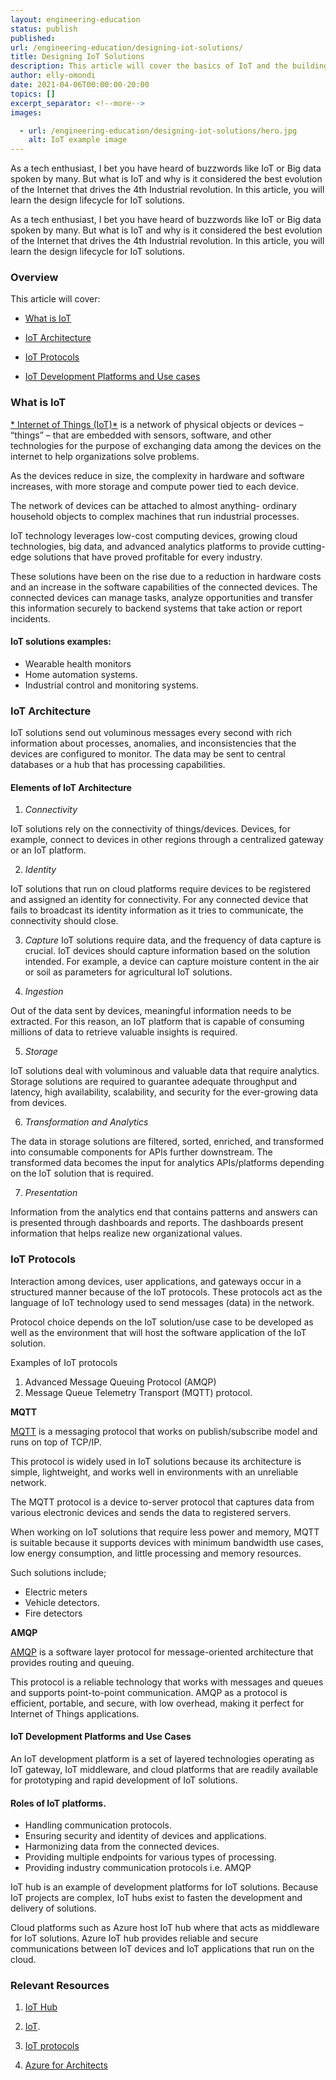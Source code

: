 ```yaml
---
layout: engineering-education
status: publish
published: 
url: /engineering-education/designing-iot-solutions/
title: Designing IoT Solutions
description: This article will cover the basics of IoT and the building blocks of IoT solutions. At the end of the article, the reader will learn how IoT solutions work. 
author: elly-omondi
date: 2021-04-06T00:00:00-20:00
topics: []
excerpt_separator: <!--more-->
images:

  - url: /engineering-education/designing-iot-solutions/hero.jpg
    alt: IoT example image
---
```

As a tech enthusiast, I bet you have heard of buzzwords like IoT or Big data spoken by many. But what is IoT and why is it considered the best evolution of the Internet that drives the 4th Industrial revolution. In this article, you will learn the design lifecycle for IoT solutions.
<!--more-->
As a tech enthusiast, I bet you have heard of buzzwords like IoT or Big data spoken by many. But what is IoT and why is it considered the best evolution of the Internet that drives the 4th Industrial revolution. In this article, you will learn the design lifecycle for IoT solutions.

### Overview
This article will cover:

- [What is IoT](#what-is-iot)

- [IoT Architecture](#iot-architecture)

- [IoT Protocols](#iot-protocols)

- [IoT Development Platforms and Use cases](#iot-development-platforms-and-use-cases)

### What is IoT

[* Internet of Things (IoT)*]() is a network of physical objects or devices – “things” – that are embedded with sensors, software, and other technologies for the purpose of exchanging data among the devices on the internet to help organizations solve problems.

As the devices reduce in size, the complexity in hardware and software increases, with more storage and compute power tied to each device.
 
The network of devices can be attached to almost anything- ordinary household objects to complex machines that run industrial processes. 

IoT technology leverages low-cost computing devices, growing cloud technologies, big data, and advanced analytics platforms to provide cutting-edge solutions that have proved profitable for every industry.

These solutions have been on the rise due to a reduction in hardware costs and an increase in the software capabilities of the connected devices. 
The connected devices can manage tasks, analyze opportunities and transfer this information securely to backend systems that take action or report incidents. 

#### IoT solutions examples:

- Wearable health monitors
- Home automation systems.
- Industrial control and monitoring systems.


### IoT Architecture

IoT solutions send out voluminous messages every second with rich information about processes, anomalies, and inconsistencies that the devices are configured to monitor.
The data may be sent to central databases or a hub that has processing capabilities.



#### Elements of IoT Architecture

1. *Connectivity*


IoT solutions rely on the connectivity of things/devices. Devices, for example, connect to devices in other regions through a centralized gateway or an IoT platform. 

2.  *Identity*

IoT solutions that run on cloud platforms require devices to be registered and assigned an identity for connectivity. 
For any connected device that fails to broadcast its identity information as it tries to communicate, the connectivity should close.


3.  *Capture*
IoT solutions require data, and the frequency of data capture is crucial. IoT devices should capture information based on the solution intended. For example, a device can capture moisture content in the air or soil as parameters for agricultural IoT solutions. 

4.  *Ingestion*

Out of the data sent by devices, meaningful information needs to be extracted. For this reason, an IoT platform that is capable of consuming millions of data to retrieve valuable insights is required.

5. *Storage*

IoT solutions deal with voluminous and valuable data that require analytics. Storage solutions are required to guarantee adequate throughput and latency, high availability, scalability, and security for the ever-growing data from devices. 

6. *Transformation and Analytics*


The data in storage solutions are filtered, sorted, enriched, and transformed into consumable components for APIs further downstream. 
The transformed data becomes the input for analytics APIs/platforms depending on the IoT solution that is required.

7. *Presentation*

Information from the analytics end that contains patterns and answers can is presented through dashboards and reports.
The dashboards present information that helps realize new organizational values.


### IoT Protocols
Interaction among devices, user applications, and gateways occur in a structured manner because of the IoT protocols. These protocols act as the language of IoT technology used to send messages (data) in the network. 

Protocol choice depends on the IoT solution/use case to be developed as well as the environment that will host the software application of the IoT solution.

Examples of IoT protocols

1.	Advanced Message Queuing Protocol (AMQP) 
2.	Message Queue Telemetry Transport (MQTT) protocol.



**MQTT**

[MQTT](http://docs.oasis-open.org/mqtt/mqtt/v3.1.1/mqtt-v3.1.1.html) is a messaging protocol that works on publish/subscribe model and runs on top of TCP/IP.

This protocol is widely used in IoT solutions because its architecture is simple, lightweight, and works well in environments with an unreliable network. 

The MQTT protocol is a device to-server protocol that captures data from various electronic devices and sends the data to registered servers.

When working on IoT solutions that require less power and memory, MQTT is suitable because it supports devices with minimum bandwidth use cases, low energy consumption, and little processing and memory resources.

Such solutions include;
- Electric meters
- Vehicle detectors.
- Fire detectors

**AMQP**

[AMQP](https://www.kelltontech.com/kellton-tech-blog/internet-of-things-protocols-standards) is a software layer protocol for message-oriented architecture that provides routing and queuing.

This protocol is a reliable technology that works with messages and queues and supports point-to-point communication.
AMQP as a protocol is efficient, portable, and secure, with low overhead, making it perfect for Internet of Things applications.



#### IoT Development Platforms and Use Cases

An IoT development platform is a set of layered technologies operating as IoT gateway, IoT middleware, and cloud platforms that are readily available for prototyping and rapid development of IoT solutions. 


#### Roles of IoT platforms.
+ Handling communication protocols.
+ Ensuring security and identity of devices and applications.
+ Harmonizing data from the connected devices.
+ Providing multiple endpoints for various types of processing.
+ Providing industry communication protocols i.e. AMQP


IoT hub is an example of development platforms for IoT solutions. Because IoT projects are complex, IoT hubs exist to fasten the development and delivery of solutions.

Cloud platforms such as Azure host IoT hub where that acts as middleware for IoT solutions. Azure IoT hub provides reliable and secure communications between IoT devices and IoT applications that run on the cloud.



### Relevant Resources

1. [IoT Hub](https://docs.microsoft.com/en-us/azure/iot-hub/about-iot-hub#:~:text=IoT%20Hub%20is%20a%20managed,and%20the%20devices%20it%20manages.&text=IoT%20Hub%20supports%20communications%20both,the%20cloud%20to%20the%20device.)

2. [IoT](https://en.wikipedia.org/wiki/Internet_of_things).

3. [IoT protocols](https://azure.microsoft.com/en-us/overview/internet-of-things-iot/iot-technology-protocols/)
 
4. [Azure for Architects](https://pdfcoffee.com/ebookazureplatform-azure-for-architectspdf-pdf-free.html)



